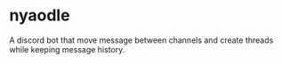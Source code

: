 # nyaodle
A discord bot that move message between channels and create threads while keeping message history.
